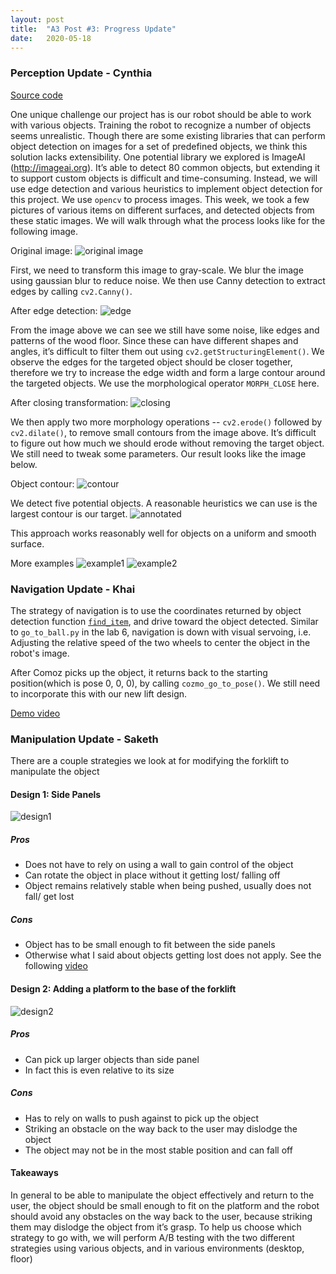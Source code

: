 ```yaml
---
layout: post
title:  "A3 Post #3: Progress Update"
date:   2020-05-18
---
```


### Perception Update - Cynthia

[Source code](https://github.com/starry97/cse481c-project/tree/master/src/perception)

One unique challenge our project has is our robot should be able to work with various objects. Training the robot to 
recognize a number of objects seems unrealistic. Though there are some existing libraries that can perform object 
detection on images for a set of predefined objects, we think this solution lacks extensibility. One potential library 
we explored is ImageAI (http://imageai.org). It’s able to detect 80 common objects, but extending it to support custom 
objects is difficult and time-consuming. Instead, we will use edge detection and various heuristics to implement object 
detection for this project. We use `opencv` to process images. This week, we took a few pictures of various items on 
different surfaces, and detected objects from these static images. We will walk through what the process looks like for 
the following image. 

Original image:
![original image](https://starry97.github.io/cse481c-project/assets/a3-perception-original.jpg)

First, we need to transform this image to gray-scale. We blur the image using gaussian blur to reduce noise. We then use 
Canny detection to extract edges by calling `cv2.Canny()`.
 
After edge detection:
![edge](https://starry97.github.io/cse481c-project/assets/a3-perception-edge.jpg)

From the image above we can see we still have some noise, like edges and patterns of the wood floor. Since these can 
have different shapes and angles, it’s difficult to filter them out using `cv2.getStructuringElement()`. We observe the 
edges for the targeted object should be closer together, therefore we try to increase the edge width and form a large
contour around the targeted objects. We use the morphological operator `MORPH_CLOSE` here. 

After closing transformation:
![closing](https://starry97.github.io/cse481c-project/assets/a3-perception-closing.jpg)

We then apply two more morphology operations -- `cv2.erode()` followed by `cv2.dilate()`, to remove small contours
 from the image above. It’s difficult to figure out how much we should erode without removing the target object. We 
 still need to tweak some parameters. Our result looks like the image below. 
 
Object contour: 
![contour](https://starry97.github.io/cse481c-project/assets/a3-perception-contour.jpg)

We detect five potential objects. A reasonable heuristics we can use is the largest contour is our target.
![annotated](https://starry97.github.io/cse481c-project/assets/a3-perception-annotated.jpg)

This approach works reasonably well for objects on a uniform and smooth surface.

More examples
![example1](https://starry97.github.io/cse481c-project/assets/a3-perception-example1.jpg)
![example2](https://starry97.github.io/cse481c-project/assets/a3-perception-example2.jpg)


### Navigation Update - Khai

The strategy of navigation is to use the coordinates returned by object detection function
[`find_item`](https://github.com/starry97/cse481c-project/blob/master/src/perception/find_item.py), and drive 
toward the object detected. Similar to `go_to_ball.py` in the lab 6, navigation is down with visual servoing, i.e.
Adjusting the relative speed of the two wheels to center the object in the robot's image.
 
After Comoz picks up the object, it returns back to the starting position(which is pose 0, 0, 0), by calling
`cozmo_go_to_pose()`. We still need to incorporate this with our new lift design.
  
[Demo video](https://www.youtube.com/watch?v=Vd4lvulaJDQ&feature=share)

### Manipulation Update - Saketh
There are a couple strategies we look at for modifying the forklift to manipulate the object

#### Design 1: Side Panels

![design1](https://starry97.github.io/cse481c-project/assets/a3-manipulation-design1.jpg)

##### Pros
- Does not have to rely on using a wall to gain control of the object
- Can rotate the object in place without it getting lost/ falling off
- Object remains relatively stable when being pushed, usually does not fall/ get lost

##### Cons
- Object has to be small enough to fit between the side panels
- Otherwise what I said about objects getting lost does not apply. See the following 
[video](https://www.youtube.com/watch?v=8XAN3SLpjxw&feature=youtu.be)

#### Design 2: Adding a platform to the base of the forklift

![design2](https://starry97.github.io/cse481c-project/assets/a3-manipulation-design2.jpg) 

##### Pros
- Can pick up larger objects than side panel
- In fact this is even relative to its size

##### Cons
- Has to rely on walls to push against to pick up the object
- Striking an obstacle on the way back to the user may dislodge the object
- The object may not be in the most stable position and can fall off

#### Takeaways
In general to be able to manipulate the object effectively and return to the user, the object should be small enough to 
fit on the platform and the robot should avoid any obstacles on the way back to the user, because striking them may 
dislodge the object from it’s grasp. To help us choose which strategy to go with, we will perform A/B testing with the 
two different strategies using various objects, and in various environments (desktop, floor)

